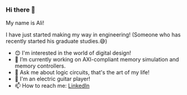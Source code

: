### Hi there 👋

My name is Ali!

I have just started making my way in engineering! (Someone who has recently started his graduate studies.😅)

- 😊 I'm interested in the world of digital design!
- 🌱 I’m currently working on AXI-compliant memory simulation and memory controllers.
- 💬 Ask me about logic circuits, that's the art of my life!
- 🎸 I'm an electric guitar player!
- 📫 How to reach me: [LinkedIn](https://www.linkedin.com/in/aliabbasi-engr/)



<!--
**aliabbasi-engr/aliabbasi-engr** is a ✨ _special_ ✨ repository because its `README.md` (this file) appears on your GitHub profile.

Here are some ideas to get you started:

- 🔭 I’m currently working on ...
- 🌱 I’m currently learning ...
- 👯 I’m looking to collaborate on ...
- 🤔 I’m looking for help with ...
- 💬 Ask me about ...
- 📫 How to reach me: ...
- 😄 Pronouns: ...
- ⚡ Fun fact: ...
-->
